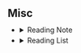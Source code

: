 <h1 id="misc"></h1>

<h2 style="margin: 30px 0px 10px;">Misc</h2>

<ul style="line-height: 1.5; margin: 0;">
<li>
    <details>
        <summary><a>Reading Note</a></summary>
        <!-- 原有的阅读笔记内容 -->
    </details>
</li>

<li>
    <details>
        <summary><a>Reading List</a></summary>
        <p>2024 Reading List:</p>
        <p>1. 《书名1》</p>
        <p>2. 《书名2》</p>
        <!-- 添加更多书籍 -->
    </details>
</li>
</ul>

<br />